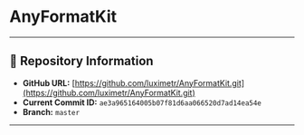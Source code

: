 # AnyFormatKit

---

## 📌 Repository Information
- **GitHub URL:** [https://github.com/luximetr/AnyFormatKit.git](https://github.com/luximetr/AnyFormatKit.git)
- **Current Commit ID:** `ae3a965164005b07f81d6aa066520d7ad14ea54e`
- **Branch:** `master`

---

